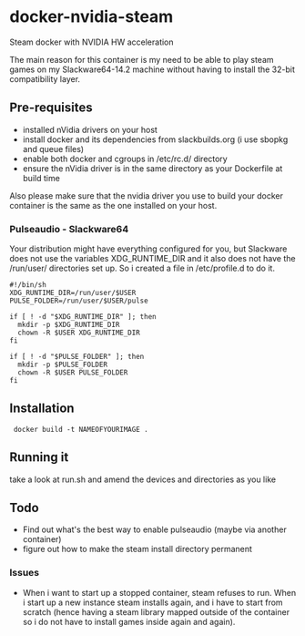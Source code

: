 # docker-nvidia-steam
Steam docker with NVIDIA HW acceleration

The main reason for this container is my need to be able to play steam games on my Slackware64-14.2 machine without having to install the 32-bit compatibility layer.

## Pre-requisites
* installed nVidia drivers on your host
* install docker and its dependencies from slackbuilds.org (i use sbopkg and queue files)
* enable both docker and cgroups in /etc/rc.d/ directory
* ensure the nVidia driver is in the same directory as your Dockerfile at build time

Also please make sure that the nvidia driver you use to build your docker container is the same as the one installed on your host.

### Pulseaudio - Slackware64
Your distribution might have everything configured for you, but Slackware does not use the variables XDG_RUNTIME_DIR and it also does not have the /run/user/ directories set up. So i created a file in /etc/profile.d to do it.

```
#!/bin/sh
XDG_RUNTIME_DIR=/run/user/$USER
PULSE_FOLDER=/run/user/$USER/pulse

if [ ! -d "$XDG_RUNTIME_DIR" ]; then
  mkdir -p $XDG_RUNTIME_DIR
  chown -R $USER XDG_RUNTIME_DIR
fi

if [ ! -d "$PULSE_FOLDER" ]; then
  mkdir -p $PULSE_FOLDER
  chown -R $USER PULSE_FOLDER
fi

```


## Installation

```
 docker build -t NAMEOFYOURIMAGE .
```
## Running it
take a look at run.sh and amend the devices and directories as you like

## Todo
* Find out what's the best way to enable pulseaudio (maybe via another container)
* figure out how to make the steam install directory permanent

### Issues
* When i want to start up a stopped container, steam refuses to run. When i start up a new instance steam installs again, and i have to start from scratch (hence having a steam library mapped outside of the container so i do not have to install games inside again and again).

